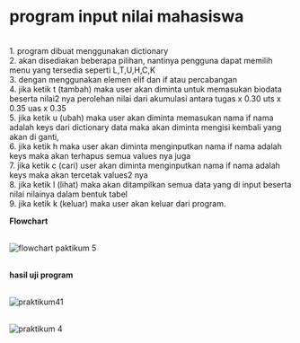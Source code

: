 # program input nilai mahasiswa
<br>1. program dibuat menggunakan dictionary
<br>2. akan disediakan beberapa pilihan, nantinya pengguna dapat memilih menu yang tersedia seperti L,T,U,H,C,K
<br>3. dengan menggunakan elemen elif dan if atau percabangan
<br>4. jika ketik t (tambah) maka user akan diminta untuk memasukan biodata beserta nilai2 nya perolehan nilai dari akumulasi antara tugas x 0.30 uts x 0.35 uas x 0.35
<br>5. jika ketik u (ubah) maka user akan diminta memasukan nama if nama adalah keys dari dictionary data maka akan diminta mengisi kembali yang akan di ganti,
<br>6. jika ketik h <hapus> maka user akan diminta menginputkan nama if nama adalah keys maka akan terhapus semua values nya juga
<br>7. jika ketik c (cari) user akan diminta menginputkan nama if nama adalah keys maka akan tercetak values2 nya
<br>8. jika ketik l (lihat) maka akan ditampilkan semua data yang di input beserta nilai nilainya dalam bentuk tabel
<br>9. jika ketik k (keluar) maka user akan keluar dari program.
  
  
**Flowchart**


<br>![flowchart paktikum 5](https://user-images.githubusercontent.com/56870558/70296884-7046e000-181e-11ea-8480-5dd0ab207256.PNG)

<br>**hasil uji program**

<br>![praktikum41](https://user-images.githubusercontent.com/56870558/70297022-0975f680-181f-11ea-96a1-4d27c2d3e1c7.PNG)

<br>![praktikum 4](https://user-images.githubusercontent.com/56870558/70297023-0a0e8d00-181f-11ea-95a7-c1525b88d61b.PNG)

